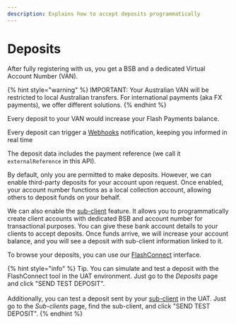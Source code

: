```yaml
---
description: Explains how to accept deposits programmatically
---
```


# Deposits

After fully registering with us, you get a BSB and a dedicated Virtual Account Number (VAN).

{% hint style="warning" %}
IMPORTANT: Your Australian VAN will be restricted to local Australian transfers. For international payments (aka FX payments), we offer different solutions.
{% endhint %}

Every deposit to your VAN would increase your Flash Payments balance.

Every deposit can trigger a [Webhooks](../webhooks/webhooks.md) notification, keeping you informed in real time

The deposit data includes the payment reference (we call it `externalReference` in this API).

By default, only you are permitted to make deposits. However, we can enable third-party deposits for your account upon request. Once enabled, your account number functions as a local collection account, allowing others to deposit funds on your behalf.

We can also enable the [sub-client](../sub-clients.md) feature. It allows you to programmatically create client accounts with dedicated BSB and account number for transactional purposes. You can give these bank account details to your clients to accept deposits. Once funds arrive, we will increase your account balance, and you will see a deposit with sub-client information linked to it.

To browse your deposits, you can use our [FlashConnect](https://connect.uat.flash-payments.com.au/login) interface.

{% hint style="info" %}
Tip. You can simulate and test a deposit with the FlashConnect tool in the UAT environment. Just go to the _Deposits_ page and click "SEND TEST DEPOSIT".\
\
Additionally, you can test a deposit sent by your [sub-client](../sub-clients.md) in the UAT. Just go to the _Sub-clients_ page, find the sub-client, and click "SEND TEST DEPOSIT".
{% endhint %}
